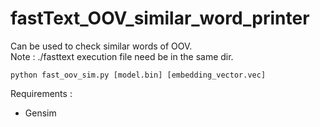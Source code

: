 # fastText_OOV_similar_word_printer
Can be used to check similar words of OOV.<br>
Note : ./fasttext execution file need be in the same dir.
```
python fast_oov_sim.py [model.bin] [embedding_vector.vec]
```

Requirements : <br>
- Gensim <br>
<br>
